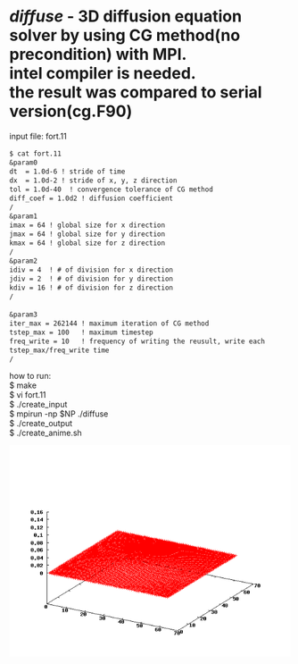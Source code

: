 *diffuse* - 3D diffusion equation solver by using CG method(no precondition) with MPI.  
          intel compiler is needed.  
	  the result was compared to serial version(cg.F90)  
===============	  
input file: fort.11
    
    $ cat fort.11
    &param0
    dt  = 1.0d-6 ! stride of time
    dx  = 1.0d-2 ! stride of x, y, z direction
    tol = 1.0d-40  ! convergence tolerance of CG method
    diff_coef = 1.0d2 ! diffusion coefficient
    /
    &param1
    imax = 64 ! global size for x direction
    jmax = 64 ! global size for y direction
    kmax = 64 ! global size for z direction
    /
    &param2
    idiv = 4  ! # of division for x direction
    jdiv = 2  ! # of division for y direction
    kdiv = 16 ! # of division for z direction
    /
    
    &param3
    iter_max = 262144 ! maximum iteration of CG method
    tstep_max = 100   ! maximum timestep
    freq_write = 10   ! frequency of writing the reusult, write each tstep_max/freq_write time
    /

how to run:  
    $ make  
    $ vi fort.11  
    $ ./create_input  
    $ mpirun -np $NP ./diffuse  
    $ ./create_output  
    $ ./create_anime.sh  
  
![Alt text](./diffuse.gif?raw=true "diffuse.gif")
